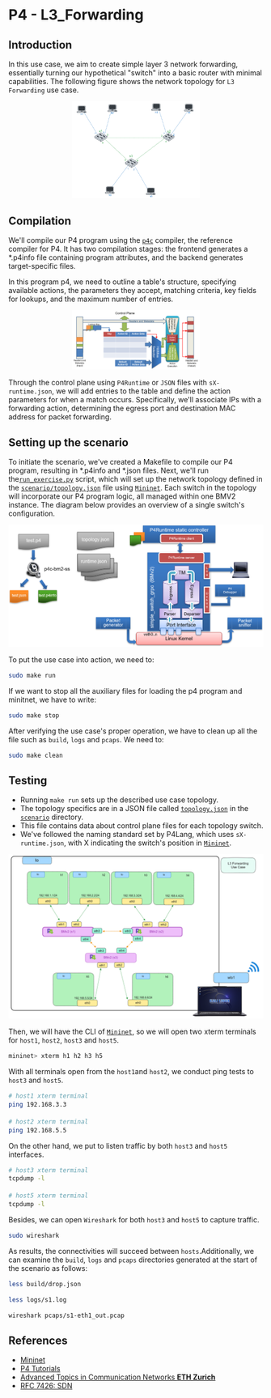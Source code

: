 # P4 - L3_Forwarding
## Introduction

In this use case, we aim to create simple layer 3 network forwarding, essentially turning our hypothetical "switch" into a basic router with minimal capabilities. The following figure shows the network topology for ``L3 Forwarding`` use case.


<p align="center">
    <img width="50%" src="../img/l3_forwarding/network_topo_l3.png">

</p>

## Compilation

We'll compile our P4 program using the [``p4c``](https://github.com/p4lang/p4c) compiler, the reference compiler for P4. It has two compilation stages: the frontend generates a *.p4info file containing program attributes, and the backend generates target-specific files. 

In this program p4, we need to outline a table's structure, specifying available actions, the parameters they accept, matching criteria, key fields for lookups, and the maximum number of entries.

<p align="center">
    <img width="50%" src="../img/l3_forwarding/control_plane_table.png">
</p>

Through the control plane using ``P4Runtime`` or ``JSON`` files with ``sX-runtime.json``, we will add entries to the table and define the action parameters for when a match occurs. Specifically, we'll associate IPs with a forwarding action, determining the egress port and destination MAC address for packet forwarding.

## Setting up the scenario

To initiate the scenario, we've created a Makefile to compile our P4 program, resulting in *.p4info and *.json files. Next, we'll run the[``run_exercise.py``](https://github.com/Waiyankyawbelu/P4-Project/blob/main/utils/run_exercise.py) script, which will set up the network topology defined in the [``scenario/topology.json``](scenario/topology.json) file using [``Mininet``](https://github.com/mininet/mininet). Each switch in the topology will incorporate our P4 program logic, all managed within one BMV2 instance. The diagram below provides an overview of a single switch's configuration.

<p align="center">
    <img width="100%" src="../img/drop/p4_setup.png">
</p>

To put the use case into action, we need to:
```bash
sudo make run
```

If we want to stop all the auxiliary files for loading the p4 program and minitnet, we have to write:

```bash
sudo make stop
```

After verifying the use case's proper operation, we have to clean up all the file such as ``build``, ``logs`` and ``pcaps``. We need to:

```bash
sudo make clean
```

## Testing

- Running ``make run`` sets up the described use case topology.
- The topology specifics are in a JSON file called [``topology.json``](scenario/topology.json) in the [``scenario``](scenario) directory.
- This file contains data about control plane files for each topology switch.
- We've followed the naming standard set by P4Lang, which uses ``sX-runtime.json``, with X indicating the switch's position in [``Mininet``](https://github.com/mininet/mininet).

<p align="center">
    <img width="100%" src="../img/l3_forwarding/l3_forwarding_topo.png">
</p>

Then, we will have the CLI of [``Mininet``](https://github.com/mininet/mininet), so we will open two xterm terminals for ``host1``, ``host2``, ``host3`` and ``host5``.

```bash 
mininet> xterm h1 h2 h3 h5
```

With all terminals open from the ``host1``and ``host2``, we conduct ping tests to ``host3`` and ``host5``.

 ```bash 
# host1 xterm terminal
ping 192.168.3.3

# host2 xterm terminal
ping 192.168.5.5
```
On the other hand, we put to listen traffic by both ``host3`` and ``host5`` interfaces.

```bash 
# host3 xterm terminal
tcpdump -l

# host5 xterm terminal
tcpdump -l
```

Besides, we can open ``Wireshark`` for both ``host3`` and ``host5`` to capture traffic. 

```bash
sudo wireshark 
```

As results, the connectivities will succeed between ``hosts``.Additionally, we can examine the ``build``, ``logs`` and ``pcaps`` directories generated at the start of the scenario as follows: 

```bash
less build/drop.json
```

```bash
less logs/s1.log
```

```bash
wireshark pcaps/s1-eth1_out.pcap 
```

## References

*	 [Mininet](https://github.com/mininet/mininet)
*	 [P4 Tutorials](https://github.com/p4lang/tutorials) 
*	 [Advanced Topics in Communication Networks **ETH Zurich**](https://video.ethz.ch/lectures/d-itet/2022/autumn/227-0575-00L/c1df0f1b-d89b-4328-b9d7-7dfd26a5bb46.html)
*    [RFC 7426: SDN](https://datatracker.ietf.org/doc/rfc7426/)